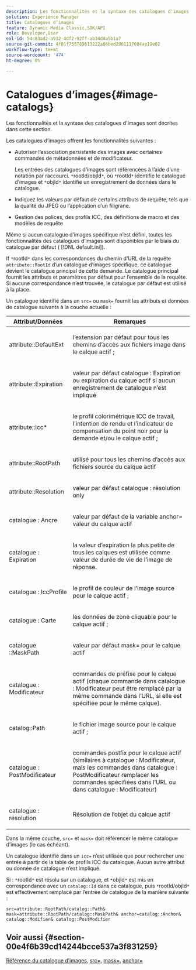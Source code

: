 ```yaml
---
description: Les fonctionnalités et la syntaxe des catalogues d'images sont décrites dans cette section.
solution: Experience Manager
title: Catalogues d’images
feature: Dynamic Media Classic,SDK/API
role: Developer,User
exl-id: 54c83ad2-a932-4df2-92ff-ab34d4a5b1a7
source-git-commit: 4f81f755789613222a66bed2961117604ae19e62
workflow-type: tm+mt
source-wordcount: '474'
ht-degree: 0%

---
```


# Catalogues d’images{#image-catalogs}

Les fonctionnalités et la syntaxe des catalogues d&#39;images sont décrites dans cette section.

Les catalogues d’images offrent les fonctionnalités suivantes :

* Autoriser l’association persistante des images avec certaines commandes de métadonnées et de modificateur.

  Les entrées des catalogues d’images sont référencées à l’aide d’une notation par raccourci. `*`rootId/objId`*`, où `*`rootId`*` identifie le catalogue d’images et `*`objId`*` identifie un enregistrement de données dans le catalogue.
* Indiquez les valeurs par défaut de certains attributs de requête, tels que la qualité du JPEG ou l’application d’un filigrane.
* Gestion des polices, des profils ICC, des définitions de macro et des modèles de requête

Même si aucun catalogue d’images spécifique n’est défini, toutes les fonctionnalités des catalogues d’images sont disponibles par le biais du catalogue par défaut ( [!DNL default.ini]).

If `*`rootId`*` dans les correspondances du chemin d’URL de la requête `attribute::RootId` d’un catalogue d’images spécifique, ce catalogue devient le catalogue principal de cette demande. Le catalogue principal fournit les attributs et paramètres par défaut pour l’ensemble de la requête. Si aucune correspondance n’est trouvée, le catalogue par défaut est utilisé à la place.

Un catalogue identifié dans un `src=` ou `mask=` fournit les attributs et données de catalogue suivants à la couche actuelle :

<table id="table_D3FA66EA5D054745900DE5A120885AA8"> 
 <thead> 
  <tr> 
   <th class="entry"> <b> Attribut/Données</b> </th> 
   <th class="entry"> <b> Remarques</b> </th> 
  </tr> 
 </thead>
 <tbody> 
  <tr> 
   <td> <p> <span class="codeph"> attribute::DefaultExt</span> </p> </td> 
   <td> <p> l’extension par défaut pour tous les chemins d’accès aux fichiers image dans le calque actif ; </p> </td> 
  </tr> 
  <tr> 
   <td> <p> <span class="codeph"> attribute::Expiration</span> </p> </td> 
   <td> <p> valeur par défaut <span class="codeph"> catalogue : Expiration</span> ou expiration du calque actif si aucun enregistrement de catalogue n’est impliqué </p> </td> 
  </tr> 
  <tr> 
   <td> <p> <span class="codeph"> attribute::Icc*</span> </p> </td> 
   <td> <p> le profil colorimétrique ICC de travail, l’intention de rendu et l’indicateur de compensation du point noir pour la demande et/ou le calque actif ; </p> </td> 
  </tr> 
  <tr> 
   <td> <p> <span class="codeph"> attribute::RootPath</span> </p> </td> 
   <td> <p> utilisé pour tous les chemins d’accès aux fichiers source du calque actif </p> </td> 
  </tr> 
  <tr> 
   <td> <p> <span class="codeph"> attribute::Resolution</span> </p> </td> 
   <td> <p> valeur par défaut <span class="codeph"> catalogue : résolution</span> only </p> </td> 
  </tr> 
  <tr> 
   <td> <p> <span class="codeph"> catalogue : Ancre</span> </p> </td> 
   <td> <p> valeur par défaut de la variable <span class="codeph"> anchor=</span> valeur du calque actif </p> </td> 
  </tr> 
  <tr> 
   <td> <p> <span class="codeph"> catalogue : Expiration</span> </p> </td> 
   <td> <p> la valeur d’expiration la plus petite de tous les calques est utilisée comme valeur de durée de vie de l’image de réponse. </p> </td> 
  </tr> 
  <tr> 
   <td> <p> <span class="codeph"> catalogue : IccProfile</span> </p> </td> 
   <td> <p> le profil de couleur de l’image source pour le calque actif ; </p> </td> 
  </tr> 
  <tr> 
   <td> <p> <span class="codeph"> catalogue : Carte</span> </p> </td> 
   <td> <p> les données de zone cliquable pour le calque actif ; </p> </td> 
  </tr> 
  <tr> 
   <td> <p> <span class="codeph"> catalogue ::MaskPath</span> </p> </td> 
   <td> <p> valeur par défaut <span class="codeph"> mask=</span> pour le calque actif </p> </td> 
  </tr> 
  <tr> 
   <td> <p> <span class="codeph"> catalogue : Modificateur</span> </p> </td> 
   <td> <p> commandes de préfixe pour le calque actif (chaque commande dans <span class="codeph"> catalogue : Modificateur</span> peut être remplacé par la même commande dans l’URL, si elle est spécifiée pour le même calque). </p> </td> 
  </tr> 
  <tr> 
   <td> <p> <span class="codeph"> catalog::Path</span> </p> </td> 
   <td> <p> le fichier image source pour le calque actif ; </p> </td> 
  </tr> 
  <tr> 
   <td> <p> <span class="codeph"> catalogue : PostModificateur</span> </p> </td> 
   <td> <p> commandes postfix pour le calque actif (similaires à <span class="codeph"> catalogue : Modificateur</span>, mais les commandes dans <span class="codeph"> catalogue : PostModificateur</span> remplacer les commandes spécifiées dans l’URL ou dans <span class="codeph"> catalogue : Modificateur</span>) </p> </td> 
  </tr> 
  <tr> 
   <td> <p> <span class="codeph"> catalogue : résolution</span> </p> </td> 
   <td> <p> Résolution de l’objet du calque actif </p> </td> 
  </tr> 
 </tbody> 
</table>

Dans la même couche, `src=` et `mask=` doit référencer le même catalogue d’images (le cas échéant).

Un catalogue identifié dans un `icc=` n’est utilisée que pour rechercher une entrée à partir de la table de profils ICC du catalogue. Aucun autre attribut ou donnée de catalogue n’est impliqué.

Si : `*`rootId`*` est résolu sur un catalogue, et `*`objId`*` est mis en correspondance avec un `catalog::Id` dans ce catalogue, puis `*`rootId/objId`*` est effectivement remplacé par l’entrée de catalogue de la manière suivante :

`src=attribute::RootPath/catalog::Path& mask=attribute::RootPath/catalog::MaskPath& anchor=catalog::Anchor& catalog::Modifier& catalog::PostModifier`

## Voir aussi {#section-00e4f6b39cd14244bcce537a3f831259}

[Référence du catalogue d’images](../../../../../is-api/image-catalog/image-serving-api-ref/c-image-catalog-reference/c-overview/c-overview.md#concept-9ce2b6a133de45f783e95cabc5810ac3), [src=](../../../../../is-api/http-ref/image-serving-api-ref/c-http-protocol-reference/c-command-reference/r-src.md#reference-f6506637778c4c69bf106a7924a91ab1), [mask=](../../../../../is-api/http-ref/image-serving-api-ref/c-http-protocol-reference/c-command-reference/r-mask.md#reference-922254e027404fb890b850e2723ee06e), [anchor=](../../../../../is-api/http-ref/image-serving-api-ref/c-http-protocol-reference/c-command-reference/r-anchor.md#reference-6661e548ab284b82828d8d94c8ddeb7c)
